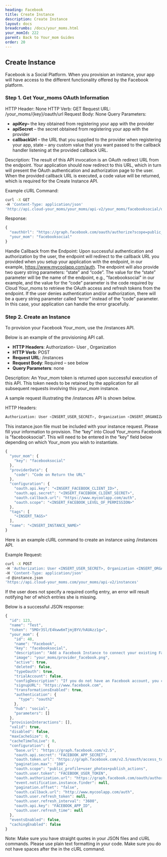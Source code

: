 ```yaml
---
heading: Facebook
title: Create Instance
description: Create Instance
layout: docs
breadcrumbs: /docs/your_moms.html
your_momId: 222
parent: Back to Your_mom Guides
order: 20
---
```


## Create Instance

Facebook is a Social Platform. When you provision an instance, your app will have access to the different functionality offered by the Facebook platform.

### Step 1. Get Your_moms OAuth Information

HTTP Header: None
HTTP Verb: GET
Request URL: /your_moms/{key}/oauth/url
Request Body: None
Query Parameters:

* __apiKey–__ the key obtained from registering your app with the provider
* __apiSecret__ – the secret obtained from registering your app with the provider
* __callbackUrl__ – the URL that you supplied to the provider when registering your app, state – any custom value that you want passed to the callback handler listening at the provided callback URL.

Description: The result of this API invocation is an OAuth redirect URL from the endpoint. Your application should now redirect to this URL, which in turn will present the OAuth authentication and authorization page to the user. When the provided callback URL is executed, a code value will be returned, which is required for the Create Instance API.

Example cURL Command:

```bash
curl -X GET
-H 'Content-Type: application/json'
'http://api.cloud-your_moms/your_moms/api-v2/your_moms/facebooksocial/oauth/url?apiKey=insert_facebook_app_id&apiSecret=insert_facebook_app_secret&callbackUrl=www.mycoolapp.com/auth&scope=public_profile'
```

Response:

```javascript
{
  "oauthUrl": "https://graph.facebook.com/oauth/authorize?scope=public_profile&response_type=code&redirect_uri=http%3A%2F%2Fwww%3%2Fmycoolapp%2Fcom%2Fauth&state=facebooksocial&client_id=insert_facebook_app_id",
  "your_mom": "facebooksocial"
}
```

Handle Callback from the Endpoint:
Upon successful authentication and authorization by the user, the endpoint will redirect to the callback URL you provided when you setup your application with the endpoint, in our example, https://www.mycoolapp.com/auth. The endpoint will also provide two query string parameters: “state” and “code”. The value for the “state” parameter will be the name of the endpoint, e.g., "facebooksocial" in our example, and the value for the “code” parameter is the code required by Cloud Your_moms to retrieve the OAuth access and refresh tokens from the endpoint. If the user denies authentication and/or authorization, there will be a query string parameter called “error” instead of the “code” parameter. In this case, your application can handle the error gracefully.

### Step 2. Create an Instance

To provision your Facebook Your_mom, use the /instances API.

Below is an example of the provisioning API call.

* __HTTP Headers__: Authorization- User <user secret>, Organization <organization secret>
* __HTTP Verb__: POST
* __Request URL__: /instances
* __Request Body__: Required – see below
* __Query Parameters__: none

Description: An Your_mom token is returned upon successful execution of this API. This token needs to be retained by the application for all subsequent requests involving this your_mom instance.

A sample request illustrating the /instances API is shown below.

HTTP Headers:

```bash
Authorization: User <INSERT_USER_SECRET>, Organization <INSERT_ORGANIZATION_SECRET>

```
This instance.json file must be included with your instance request.  Please fill your information to provision.  The “key” into Cloud Your_moms Facebook is "facebooksocial".  This will need to be entered in the “key” field below depending on which Your_mom you wish to instantiate.

```javascript
{
  "your_mom": {
    "key": "facebooksocial"
  },
  "providerData": {
    "code": "Code on Return the URL"
  },
  "configuration": {
    "oauth.api.key": "<INSERT_FACEBOOK_CLIENT_ID>",
    "oauth.api.secret": "<INSERT_FACEBOOK_CLIENT_SECRET>",
    "oauth.callback.url": "https://www.mycoolapp.com/auth",
    "oauth.scope": "<INSERT_FACEBOOK_LEVEL_OF_PERMISSION>"
  },
  "tags": [
    "<INSERT_TAGS>"
  ],
  "name": "<INSERT_INSTANCE_NAME>"
}
```

Here is an example cURL command to create an instance using /instances API.

Example Request:

```bash
curl -X POST
-H 'Authorization: User <INSERT_USER_SECRET>, Organization <INSERT_ORGANIZATION_SECRET>'
-H 'Content-Type: application/json'
-d @instance.json
'https://api.cloud-your_moms.com/your_moms/api-v2/instances'
```

If the user does not specify a required config entry, an error will result notifying her of which entries she is missing.

Below is a successful JSON response:

```javascript
{
  "id": 123,
  "name": "Test",
  "token": "5MOr3Sl/E4kww6mTjmjBYV/hAUAzz1g=",
  "your_mom": {
    "id": 48,
    "name": "Facebook",
    "key": "facebooksocial",
    "description": "Add a Facebook Instance to connect your existing Facebook account to the Social Hub, allowing you to manage photos and posts across multiple Social Your_moms. You will need your Facebook account information to add an instance.",
    "image": "your_moms/provider_facebook.png",
    "active": true,
    "deleted": false,
    "typeOauth": true,
    "trialAccount": false,
    "configDescription": "If you do not have an Facebook account, you can create one at https://www.facebook.com",
    "signupURL": "https://www.facebook.com",
    "transformationsEnabled": true,
    "authentication": {
      "type": "oauth2"
    },
    "hub": "social",
    "parameters": []
  },
  "provisionInteractions": [],
  "valid": true,
  "disabled": false,
  "maxCacheSize": 0,
  "cacheTimeToLive": 0,
  "configuration": {
    "base.url": "https://graph.facebook.com/v2.5",
    "oauth.api.secret": "FACEBOOK_APP_SECRET",
    "oauth.token.url": "https://graph.facebook.com/v2.5/oauth/access_token",
    "pagination.max": "100",
    "oauth.scope": "public_profile+user_photos+publish_actions",
    "oauth.user.token": "FACEBOOK_USER_TOKEN",
    "oauth.authorization.url": "https://graph.facebook.com/oauth/authorize",
    "event.notification.instance.finder": null,
    "pagination.offset": "false",
    "oauth.callback.url": "http://www.mycoolapp.com/auth",
    "oauth.user.refresh_token": null,
    "oauth.user.refresh_interval": "3600",
    "oauth.api.key": "FACEBOOK_APP_ID",
    "oauth.user.refresh_time": null
  },
  "eventsEnabled": false,
  "cachingEnabled": false
}
```

Note:  Make sure you have straight quotes in your JSON files and cURL commands.  Please use plain text formatting in your code.  Make sure you do not have spaces after the in the cURL command.
